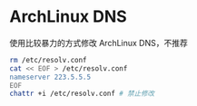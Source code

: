 # ArchLinux DNS

使用比较暴力的方式修改 ArchLinux DNS，不推荐

```sh
rm /etc/resolv.conf
cat << EOF > /etc/resolv.conf
nameserver 223.5.5.5
EOF
chattr +i /etc/resolv.conf # 禁止修改
```
